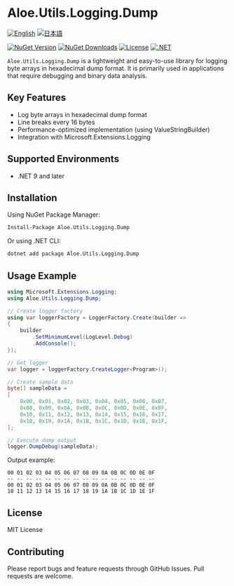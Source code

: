 # Aloe.Utils.Logging.Dump

[![English](https://img.shields.io/badge/Language-English-blue)](./README.md)
[![日本語](https://img.shields.io/badge/言語-日本語-blue)](./README.ja.md)

[![NuGet Version](https://img.shields.io/nuget/v/Aloe.Utils.Logging.Dump.svg)](https://www.nuget.org/packages/Aloe.Utils.Logging.Dump)
[![NuGet Downloads](https://img.shields.io/nuget/dt/Aloe.Utils.Logging.Dump.svg)](https://www.nuget.org/packages/Aloe.Utils.Logging.Dump)
[![License](https://img.shields.io/github/license/ted-sharp/aloe-utils-logging-dump.svg)](LICENSE)
[![.NET](https://img.shields.io/badge/.NET-9.0-blue.svg)](https://dotnet.microsoft.com/download/dotnet/9.0)

`Aloe.Utils.Logging.Dump` is a lightweight and easy-to-use library for logging byte arrays in hexadecimal dump format.
It is primarily used in applications that require debugging and binary data analysis.

## Key Features

* Log byte arrays in hexadecimal dump format
* Line breaks every 16 bytes
* Performance-optimized implementation (using ValueStringBuilder)
* Integration with Microsoft.Extensions.Logging

## Supported Environments

* .NET 9 and later

## Installation

Using NuGet Package Manager:

```cmd
Install-Package Aloe.Utils.Logging.Dump
```

Or using .NET CLI:

```cmd
dotnet add package Aloe.Utils.Logging.Dump
```

## Usage Example

```csharp
using Microsoft.Extensions.Logging;
using Aloe.Utils.Logging.Dump;

// Create logger factory
using var loggerFactory = LoggerFactory.Create(builder =>
{
    builder
        .SetMinimumLevel(LogLevel.Debug)
        .AddConsole();
});

// Get logger
var logger = loggerFactory.CreateLogger<Program>();

// Create sample data
byte[] sampleData =
[
    0x00, 0x01, 0x02, 0x03, 0x04, 0x05, 0x06, 0x07,
    0x08, 0x09, 0x0A, 0x0B, 0x0C, 0x0D, 0x0E, 0x0F,
    0x10, 0x11, 0x12, 0x13, 0x14, 0x15, 0x16, 0x17,
    0x18, 0x19, 0x1A, 0x1B, 0x1C, 0x1D, 0x1E, 0x1F,
];

// Execute dump output
logger.DumpDebug(sampleData);
```

Output example:
```
00 01 02 03 04 05 06 07 08 09 0A 0B 0C 0D 0E 0F
-- -- -- -- -- -- -- -- -- -- -- -- -- -- -- --
00 01 02 03 04 05 06 07 08 09 0A 0B 0C 0D 0E 0F
10 11 12 13 14 15 16 17 18 19 1A 1B 1C 1D 1E 1F
```

## License

MIT License

## Contributing

Please report bugs and feature requests through GitHub Issues. Pull requests are welcome.
